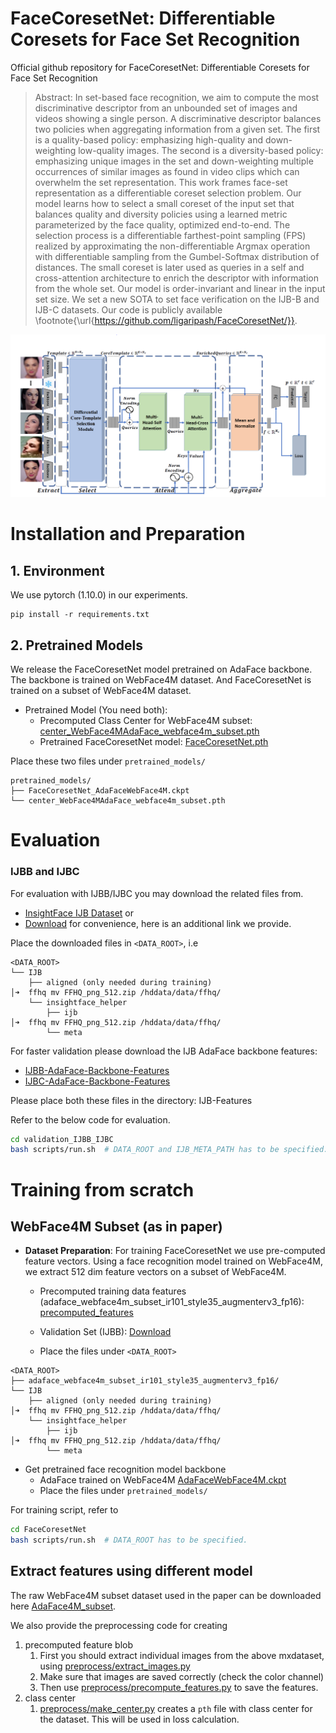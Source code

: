 # FaceCoresetNet: Differentiable Coresets for Face Set Recognition

Official github repository for FaceCoresetNet: Differentiable Coresets for Face Set Recognition


> Abstract: In set-based face recognition, we aim to compute the most discriminative descriptor from an unbounded set of images and videos showing a single person. A discriminative descriptor balances two policies when aggregating information from a given set. The first is a quality-based policy: emphasizing high-quality and down-weighting low-quality images. The second is a diversity-based policy: emphasizing unique images in the set and down-weighting multiple occurrences of similar images as found in video clips which can overwhelm the set representation.
This work frames face-set representation as a differentiable coreset selection problem. Our model learns how to select a small coreset of the input set that balances quality and diversity policies using a learned metric parameterized by the face quality, optimized end-to-end. The selection process is a differentiable farthest-point sampling (FPS) realized by approximating the non-differentiable Argmax operation with differentiable sampling from the Gumbel-Softmax distribution of distances. The small coreset is later used as queries in a self and cross-attention architecture to enrich the descriptor with information from the whole set. Our model is order-invariant and linear in the input set size.
We set a new SOTA to set face verification on the IJB-B and IJB-C datasets. Our code is publicly available \footnote{\url{https://github.com/ligaripash/FaceCoresetNet/}}.


<img src="assets/arch.png"  />


# Installation and Preparation

## 1. Environment
We use pytorch (1.10.0) in our experiments.
```
pip install -r requirements.txt
```

## 2. Pretrained Models
We release the FaceCoresetNet model pretrained on AdaFace backbone. 
The backbone is trained on WebFace4M dataset. 
And FaceCoresetNet is trained on a subset of WebFace4M dataset. 

- Pretrained Model (You need both):
  - Precomputed Class Center for WebFace4M subset: [center_WebFace4MAdaFace_webface4m_subset.pth](https://drive.google.com/file/d/1WmiWjLSsfQU2PTwQAvnrep9u6Jfvd3tR/view?usp=share_link)
  - Pretrained FaceCoresetNet model:  [FaceCoresetNet.pth](https://drive.google.com/file/d/19cBIRF06ALgbeKXLR1B2h4aNrHj3d9Lf/view?usp=sharing)

Place these two files under `pretrained_models/`
```
pretrained_models/
├── FaceCoresetNet_AdaFaceWebFace4M.ckpt                         
└── center_WebFace4MAdaFace_webface4m_subset.pth         
```
# Evaluation

### IJBB and IJBC

For evaluation with IJBB/IJBC you may download the related files from. 
- [InsightFace IJB Dataset](https://github.com/deepinsight/insightface/tree/master/recognition/_evaluation_/ijb) or
- [Download](https://forms.gle/7zURRo2tca96ZKyf6) for convenience, here is an additional link we provide.

Place the downloaded files in `<DATA_ROOT>`, i.e
```
<DATA_ROOT>
└── IJB
    ├── aligned (only needed during training)                                                                                                                      │➜  ffhq mv FFHQ_png_512.zip /hddata/data/ffhq/
    └── insightface_helper
        ├── ijb                                                                                                                             │➜  ffhq mv FFHQ_png_512.zip /hddata/data/ffhq/
        └── meta        
```

For faster validation please download the IJB AdaFace backbone features:
- [IJBB-AdaFace-Backbone-Features](https://drive.google.com/file/d/1cPCzGc3mFaJnTW7wRLu_lGTeHcyipNxf/view?usp=drive_link)
- [IJBC-AdaFace-Backbone-Features](https://drive.google.com/file/d/1AhYmzt0_V_KKAWAPB7Rvc9fx4o5v-pmj/view?usp=drive_link)

Please place both these files in the directory: IJB-Features

Refer to the below code for evaluation.
```bash
cd validation_IJBB_IJBC
bash scripts/run.sh  # DATA_ROOT and IJB_META_PATH has to be specified.
```


# Training from scratch

## WebFace4M Subset (as in paper)

- **Dataset Preparation**: For training FaceCoresetNet we use pre-computed feature vectors.
  Using a face recognition model trained on WebFace4M, we extract 512 dim feature vectors on a subset of WebFace4M.
  - Precomputed training data features (adaface_webface4m_subset_ir101_style35_augmenterv3_fp16): [precomputed_features](https://drive.google.com/file/d/1U615roLaCGYAmcWRVOJWO1jk6e8Oo3sA/view?usp=share_link)
  - Validation Set (IJBB): [Download](https://forms.gle/7zURRo2tca96ZKyf6)

  - Place the files under `<DATA_ROOT>`
```
<DATA_ROOT>
├── adaface_webface4m_subset_ir101_style35_augmenterv3_fp16/
└── IJB
    ├── aligned (only needed during training)                                                                                                                      │➜  ffhq mv FFHQ_png_512.zip /hddata/data/ffhq/
    └── insightface_helper
        ├── ijb                                                                                                                             │➜  ffhq mv FFHQ_png_512.zip /hddata/data/ffhq/
        └── meta        
```

- Get pretrained face recognition model backbone
  - AdaFace trained on WebFace4M [AdaFaceWebFace4M.ckpt](https://drive.google.com/file/d/19AfGaGZjDqwPQR00kck0GBknePmQOFnU/view?usp=share_link)
  - Place the files under `pretrained_models/`


For training script, refer to
```bash
cd FaceCoresetNet
bash scripts/run.sh  # DATA_ROOT has to be specified. 
```

## Extract features using different model
The raw WebFace4M subset dataset used in the paper can be downloaded here [AdaFace4M_subset](https://drive.google.com/file/d/1LuhyxoTdMoVTsrlmZ5_F26Oia3bXsIpu/view?usp=share_link).

We also provide the preprocessing code for creating
1. precomputed feature blob 
   1. First you should extract individual images from the above mxdataset, using [preprocess/extract_images.py](./preprocess/extract_images.py)
   2. Make sure that images are saved correctly (check the color channel)
   3. Then use [preprocess/precompute_features.py](./preprocess/precompute_features.py) to save the features.
2. class center 
   1. [preprocess/make_center.py](./preprocess/make_center.py) creates a `pth` file with class center for the dataset. This will be used in loss calculation.

